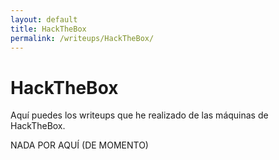 ```yaml
---
layout: default
title: HackTheBox
permalink: /writeups/HackTheBox/
---
```


# HackTheBox

Aquí puedes los writeups que he realizado de las máquinas de HackTheBox.

NADA POR AQUÍ (DE MOMENTO)
